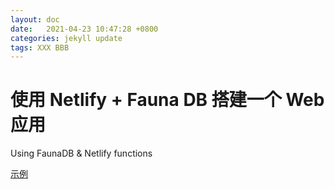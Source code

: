 ```yaml
---
layout: doc
date:   2021-04-23 10:47:28 +0800
categories: jekyll update
tags: XXX BBB
---
```


# 使用 Netlify + Fauna DB 搭建一个 Web 应用

Using FaunaDB & Netlify functions

[示例](https://db.zqzyz.com)
